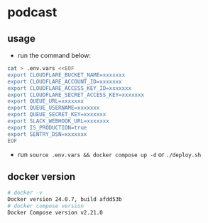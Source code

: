 # podcast

## usage

- run the command below:

```bash
cat > .env.vars <<EOF
export CLOUDFLARE_BUCKET_NAME=xxxxxxx
export CLOUDFLARE_ACCOUNT_ID=xxxxxxx
export CLOUDFLARE_ACCESS_KEY_ID=xxxxxxx
export CLOUDFLARE_SECRET_ACCESS_KEY=xxxxxxx
export QUEUE_URL=xxxxxxx
export QUEUE_USERNAME=xxxxxxx
export QUEUE_SECRET_KEY=xxxxxxx
export SLACK_WEBHOOK_URL=xxxxxxx
export IS_PRODUCTION=true
export SENTRY_DSN=xxxxxxx
EOF
```

- run `source .env.vars && docker compose up -d` or `./deploy.sh`

## docker version

```bash
# docker -v
Docker version 24.0.7, build afdd53b
# docker compose version
Docker Compose version v2.21.0
```
